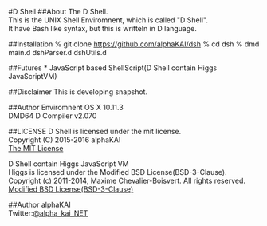 #D Shell
##About
The D Shell.  
This is the UNIX Shell Enviromnent, which is called "D Shell".  
It have Bash like syntax, but this is writteln in D language.  
  
  
##Installation
    % git clone https://github.com/alphaKAI/dsh
    % cd dsh
    % dmd main.d dshParser.d dshUtils.d
  
##Futures
    * JavaScript based ShellScript(D Shell contain Higgs JavaScriptVM)  
  

##Disclaimer
This is developing snapshot.  
  
  
##Author Enviromnent
OS X 10.11.3  
DMD64 D Compiler v2.070  
  
  
##LICENSE
D Shell is licensed under the mit license.  
Copyright (C) 2015-2016 alphaKAI  
[The MIT License](https://opensource.org/licenses/mit-license.php)  
  
D Shell contain Higgs JavaScript VM  
Higgs is licensed under the Modified BSD License(BSD-3-Clause).  
Copyright (c) 2011-2014, Maxime Chevalier-Boisvert. All rights reserved.  
[Modified BSD License(BSD-3-Clause)](https://opensource.org/licenses/BSD-3-Clause)  
  
  
##Author
alphaKAI  
Twitter:[@alpha_kai_NET](https://twitter.com/alpha_kai_net)  
